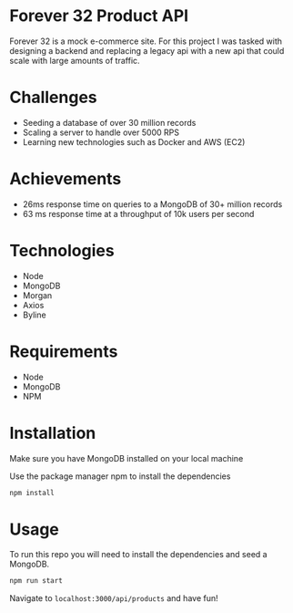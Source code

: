 # Forever 32 Product API

Forever 32 is a mock e-commerce site. For this project I was tasked with designing a backend and replacing a legacy api with a new api that could scale with large amounts of traffic.

# Challenges

- Seeding a database of over 30 million records
- Scaling a server to handle over 5000 RPS
- Learning new technologies such as Docker and AWS (EC2)

# Achievements
- 26ms response time on queries to a MongoDB of 30+ million records
- 63 ms response time at a throughput of 10k users per second

# Technologies
- Node
- MongoDB
- Morgan
- Axios
- Byline

# Requirements
- Node
- MongoDB
- NPM

# Installation

Make sure you have MongoDB installed on your local machine

Use the package manager npm to install the dependencies

```bash
npm install
```

# Usage

To run this repo you will need to install the dependencies and seed a MongoDB.

```bash
npm run start
```
Navigate to ``` localhost:3000/api/products ``` and have fun!
